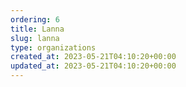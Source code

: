 ```yaml
---
ordering: 6
title: Lanna
slug: lanna
type: organizations
created_at: 2023-05-21T04:10:20+00:00
updated_at: 2023-05-21T04:10:20+00:00
---
```

